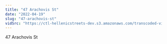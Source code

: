 ```yaml
---
title: "47 Arachovis St"
date: "2022-04-19"
slug: "47-arachovis-st"
vidSrc: "https://ctl-hellenicstreets-dev.s3.amazonaws.com/transcoded-videos/47%20Arachovis%20St.%20-%2057%20Arachovis%20St-.mp4"
---
```


47 Arachovis St
